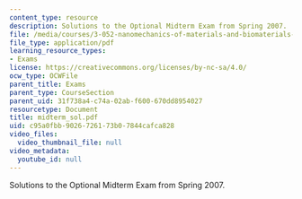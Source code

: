 ```yaml
---
content_type: resource
description: Solutions to the Optional Midterm Exam from Spring 2007.
file: /media/courses/3-052-nanomechanics-of-materials-and-biomaterials-spring-2007/c95a0fbb9026726173b07844cafca828_midterm_sol.pdf
file_type: application/pdf
learning_resource_types:
- Exams
license: https://creativecommons.org/licenses/by-nc-sa/4.0/
ocw_type: OCWFile
parent_title: Exams
parent_type: CourseSection
parent_uid: 31f738a4-c74a-02ab-f600-670dd8954027
resourcetype: Document
title: midterm_sol.pdf
uid: c95a0fbb-9026-7261-73b0-7844cafca828
video_files:
  video_thumbnail_file: null
video_metadata:
  youtube_id: null
---
```

Solutions to the Optional Midterm Exam from Spring 2007.